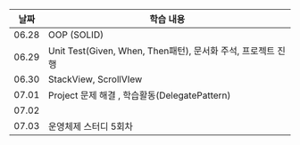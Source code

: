 | 날짜  | 학습 내용                                                    |
| ----- | ------------------------------------------------------------ |
| 06.28 | OOP (SOLID)                                                  |
| 06.29 | Unit Test(Given, When, Then패턴), 문서화 주석, 프로젝트 진행 |
| 06.30 | StackView, ScrollVIew                                        |
| 07.01 | Project 문제 해결 , 학습활동(DelegatePattern)                |
| 07.02 |                                                              |
| 07.03 | 운영체제 스터디 5회차                                        |
